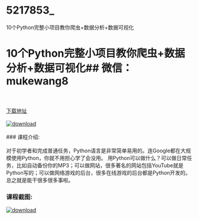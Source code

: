 # 5217853_
10个Python完整小项目教你爬虫+数据分析+数据可视化
# 10个Python完整小项目教你爬虫+数据分析+数据可视化## 微信：mukewang8
<br/></br>[下载地址](http://www.36tz.cn/article/5217853 "下载地址")
<br/></br>[![download](http://36tz.cn/muke_img/2021_01_1-95-300x188.png "下载地址")](http://www.36tz.cn/article/5217853 "下载地址")
<br/></br>### 课程介绍:<br/></br>对于初学者和完成普通任务，Python语言是非常简单易用的。连Google都在大规模使用Python，你就不用担心学了会没用。
用Python可以做什么？可以做日常任务，比如自动备份你的MP3；可以做网站，很多著名的网站包括YouTube就是Python写的；可以做网络游戏的后台，很多在线游戏的后台都是Python开发的。总之就是能干很多很多事啦。

### 课程截图:
[![download](http://36tz.cn/muke_img/2021_01_2-112.png "下载地址")](http://www.36tz.cn/article/5217853 "下载地址")
